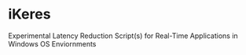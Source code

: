 # iKeres
Experimental Latency Reduction Script(s) for Real-Time Applications in Windows OS Enviornments
